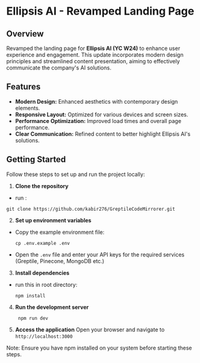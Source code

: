 # Ellipsis AI - Revamped Landing Page

## Overview

Revamped the landing page for **Ellipsis AI (YC W24)** to enhance user experience and engagement. This update incorporates modern design principles and streamlined content presentation, aiming to effectively communicate the company's AI solutions.

## Features

- **Modern Design:** Enhanced aesthetics with contemporary design elements.
- **Responsive Layout:** Optimized for various devices and screen sizes.
- **Performance Optimization:** Improved load times and overall page performance.
- **Clear Communication:** Refined content to better highlight Ellipsis AI's solutions.


## Getting Started

Follow these steps to set up and run the project locally:

1. **Clone the repository**
- run :
 ```
 git clone https://github.com/kabir276/GreptileCodeMirrorer.git
 ```

2. **Set up environment variables**
- Copy the example environment file:
  ```
  cp .env.example .env
  ```
- Open the `.env` file and enter your API keys for the required services (Greptile, Pinecone, MongoDB etc.)

3. **Install dependencies**
- run this in root directory:
  ```
  npm install
  ```
4. **Run the development server**
   ```
    npm run dev
   ```
5. **Access the application**
Open your browser and navigate to `http://localhost:3000`


Note: Ensure you have npm installed on your system before starting these steps.
